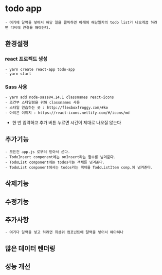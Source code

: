 # todo app
    - 여기에 달력을 넣어서 해당 일을 클릭하면 아래에 해당일자의 todo list가 나오게끔 하려면 디비에 연결을 해야한다. 
## 환경설정 
### react 프로젝트 생성
    - yarn create react-app todo-app
    - yarn start 
### Sass 사용 
    - yarn add node-sass@4.14.1 classnames react-icons
    - 조건부 스타일링을 위해 classnames 사용 
    - 스타일 연습하는 곳 : http://flexboxfroggy.com/#ko
    - 아이콘 이미지 : https://react-icons.netlify.com/#/icons/md

- 한 번 입력하고 추가 버튼 누르면 시간이 제대로 나오질 않는다 

## 추가기능
    - 모든건 app.js 로부터 받아서 쓴다. 
    - TodoInsert component에는 onInsert라는 함수를 넘겨준다.
    - TodoList component에는 todos라는 객체를 넘겨준다.
    - TodoList component에서는 todos라는 객체를 TodoListItem comp.에 넘겨준다.
## 삭제기능

## 수정기능 

## 추가사항
    - 여기다 달력을 넣고 하려면 최상위 컴포넌트에 달력을 넣어서 해야하나

## 많은 데이터 렌더링 

## 성능 개선 